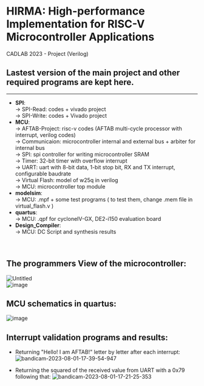 # HIRMA: High-performance Implementation for RISC-V Microcontroller Applications
CADLAB 2023 - Project (Verilog)
## Lastest version of the main project and other required programs are kept here.
-----------------------------------------------------------------------------------------------------------

* **SPI**:<br /> 
      &#8594; SPI-Read: codes + vivado project<br />
      &#8594; SPI-Write: codes + Vivado project<br />
* **MCU**:<br />
      &#8594; AFTAB-Project: risc-v codes (AFTAB multi-cycle processor with interrupt, verilog codes)<br />
      &#8594; Communicaion: microcontroller internal and external bus + arbiter for internal bus<br />
      &#8594; SPI: spi controller for writing microcontroller SRAM<br />
      &#8594; Timer: 32-bit timer with overflow interrupt<br />
      &#8594; UART: uart with 8-bit data, 1-bit stop bit, RX and TX interrupt, configurable baudrate<br />
      &#8594; Virtual Flash: model of w25q in verilog<br />
      &#8594; MCU: microcontroller top module<br />
* **modelsim**:<br />
      &#8594; MCU: .mpf + some test programs ( to test them, change .mem file in virtual_flash.v )<br />
* **quartus**:<br />
      &#8594; MCU: .qpf for cycloneIV-GX, DE2-i150 evaluation board<br />
* **Design_Compiler**:<br />
      &#8594; MCU: DC Script and synthesis results<br /><br /><br />
## The programmers View of the microcontroller:<br />
![Untitled](https://github.com/AmirmahdiJoudi/HIRMAN-Microcontroller/assets/79690242/21ea6676-83a5-4b4b-8a2d-0b89337ed20d)   
![image](https://github.com/AmirmahdiJoudi/Microcontroller/assets/79690242/1718be13-6501-4600-bd76-e74bc090ce00)


## MCU schematics in quartus:

![image](https://github.com/AmirmahdiJoudi/Microcontroller/assets/79690242/92484cff-2d67-4771-9801-15c61cd9ab21)



## Interrupt validation programs and results:
* Returning "Hello! I am AFTAB!" letter by letter after each interrupt:
![bandicam-2023-08-01-17-39-54-947](https://github.com/AmirmahdiJoudi/Microcontroller/assets/79690242/6da54b5c-5e96-4422-8ab7-51de142332ff)


* Returning the squared of the received value from UART with a 0x79 following that:
![bandicam-2023-08-01-17-21-25-353](https://github.com/AmirmahdiJoudi/Microcontroller/assets/79690242/8ba276bd-c579-4dfc-baac-527e7ec4c46e)














  

